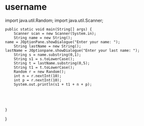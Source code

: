 # username
import java.util.Random;
import java.util.Scanner;



	

	public static void main(String[] args) {
		Scanner scan = new Scanner(System.in);
		String name = new String();
    name = JOptionPane.showDialogue("Enter your name: ");
		String lastName = new String();
    lastName = JOptionpane.showDialogue("Enter your last name: ");
		String s = name.substring(0,1);
		String s1 = s.toLowerCase();
		String t = lastName.substring(0,5);
		String t1 = t.toLowerCase();
		Random r = new Random();
		int n = r.nextInt(10);
		int p = r.nextInt(10);
		System.out.println(s1 + t1 + n + p);

		
		
		

	}

}
